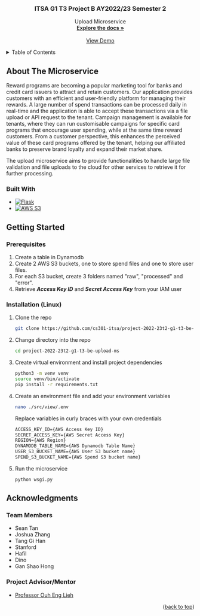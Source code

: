 <!-- Improved compatibility of back to top link: See: https://github.com/othneildrew/Best-README-Template/pull/73 -->
<a name="readme-top"></a>


<!-- PROJECT LOGO -->
<br />
<div align="center">
<h3 align="center">ITSA G1 T3 Project B AY2022/23 Semester 2</h3>

  <p align="center">
    Upload Microservice
    <br />
    <a href="https://itsa-t3-upload-ms.stoplight.io/docs/upload-ms/branches/main/9ae56e8b59f9f-upload-ms"><strong>Explore the docs »</strong></a>
    <br />
    <br />
    <a href="https://itsat1g3.com">View Demo</a>
  </p>
</div>


<!-- TABLE OF CONTENTS -->
<details>
  <summary>Table of Contents</summary>
  <ol>
    <li>
      <a href="#about-the-project">About The Project</a>
      <ul>
        <li><a href="#built-with">Built With</a></li>
      </ul>
    </li>
    <li>
      <a href="#getting-started">Getting Started</a>
      <ul>
        <li><a href="#prerequisites">Prerequisites</a></li>
        <li><a href="#installation">Installation</a></li>
      </ul>
    </li>
    <li><a href="#acknowledgments">Acknowledgments</a></li>
  </ol>
</details>


<!-- ABOUT THE PROJECT -->
## About The Microservice
Reward programs are becoming a popular marketing tool for banks and credit card issuers to attract and retain customers. Our application provides customers with an efficient and user-friendly platform for managing their rewards. A large number of spend transactions can be processed daily in real-time and the application is able to accept these transactions via a file upload or API request to the tenant. Campaign management is available for tenants, where they can run customisable campaigns for specific card programs that encourage user spending, while at the same time reward customers. From a customer perspective, this enhances the perceived value of these card programs offered by the tenant, helping our affiliated banks to preserve brand loyalty and expand their market share.

The upload microservice aims to provide functionalities to handle large file validation and file uploads to the cloud for other services to retrieve it for further processing.


### Built With

* [![Flask][Flask.com]][Flask-url]
* [![AWS S3][AWS.com]][AWS-url]



<!-- GETTING STARTED -->
## Getting Started
### Prerequisites
1. Create a table in Dynamodb
2. Create 2 AWS S3 buckets, one to store spend files and one to store user files.
3. For each S3 bucket, create 3 folders named "raw", "processed" and "error".
3. Retrieve _**Access Key ID**_ and _**Secret Access Key**_ from your IAM user


### Installation (Linux)
1. Clone the repo
   ```sh
   git clone https://github.com/cs301-itsa/project-2022-23t2-g1-t3-be-upload-ms.git
   ```
2. Change directory into the repo
    ```sh
    cd project-2022-23t2-g1-t3-be-upload-ms
    ```
3. Create virtual environment and install project dependencies
   ```sh
   python3 -m venv venv
   source venv/bin/activate
   pip install -r requirements.txt
   ```
4. Create an environment file and add your environment variables
   ```sh
   nano ./src/view/.env
   ```
   Replace variables in curly braces with your own credentials
   ```txt
   ACCESS_KEY_ID={AWS Access Key ID}
   SECRET_ACCESS_KEY={AWS Secret Access Key}
   REGION={AWS Region}
   DYNAMODB_TABLE_NAME={AWS Dynamodb Table Name}
   USER_S3_BUCKET_NAME={AWS User S3 bucket name}
   SPEND_S3_BUCKET_NAME={AWS Spend S3 bucket name}
   ```
5. Run the microservice
   ```sh
   python wsgi.py
   ```
<!-- ACKNOWLEDGMENTS -->
## Acknowledgments

### Team Members
* Sean Tan
* Joshua Zhang
* Tang Gi Han
* Stanford
* Hafil
* Dino
* Gan Shao Hong

### Project Advisor/Mentor
* [Professor Ouh Eng Lieh](https://www.linkedin.com/in/eng-lieh-ouh/?originalSubdomain=sg)

<p align="right">(<a href="#readme-top">back to top</a>)</p>

[AWS-url]: https://aws.amazon.com/s3/
[AWS.com]: https://img.shields.io/badge/Amazon_AWS-232F3E?style=for-the-badge&logo=amazon-aws&logoColor=white
[Flask-url]: https://flask.palletsprojects.com/en/2.2.x/
[Flask.com]: https://img.shields.io/badge/Flask-000000?style=for-the-badge&logo=flask&logoColor=white
